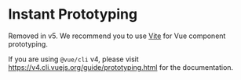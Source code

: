 # Instant Prototyping

Removed in v5. We recommend you to use [Vite](https://github.com/vitejs/vite/) for Vue component prototyping.

If you are using `@vue/cli` v4, please visit <https://v4.cli.vuejs.org/guide/prototyping.html> for the documentation.
